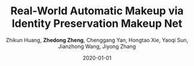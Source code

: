 ---
title: "Real-World Automatic Makeup via Identity Preservation Makeup Net"
collection: publications
permalink: /publication/2020-01-01-Real-World-Automatic-Makeup-via-Identity-Preservation-Makeup-Net
date: 2020-01-01
doi: 
venue: 'IJCAI'
paperurl: 'https://zdzheng.xyz/files/Huang_ijcai20.pdf'
code: 'https://github.com/huangzhikun1995/IPM-Net'
author: 'Zhikun Huang,  <strong>Zhedong Zheng</strong>,  Chenggang Yan,  Hongtao Xie,  Yaoqi Sun,  Jianzhong Wang,  Jiyong Zhang'
citation: ' Zhikun Huang,  Zhedong Zheng,  Chenggang Yan,  Hongtao Xie,  Yaoqi Sun,  Jianzhong Wang,  Jiyong Zhang, &quot;Real-World Automatic Makeup via Identity Preservation Makeup Net.&quot; IJCAI, 2020.'
pub_year: '2020'
bib: '@inproceedings{huangreal,
    author = "Huang, Zhikun and Zheng, Zhedong and Yan, Chenggang and Xie, Hongtao and Sun, Yaoqi and Wang, Jianzhong and Zhang, Jiyong",
    title = "Real-World Automatic Makeup via Identity Preservation Makeup Net",
    booktitle = "IJCAI",
    code = "https://github.com/huangzhikun1995/IPM-Net",
    url = "https://zdzheng.xyz/files/Huang\_ijcai20.pdf",
    year = "2020"
}
'
---